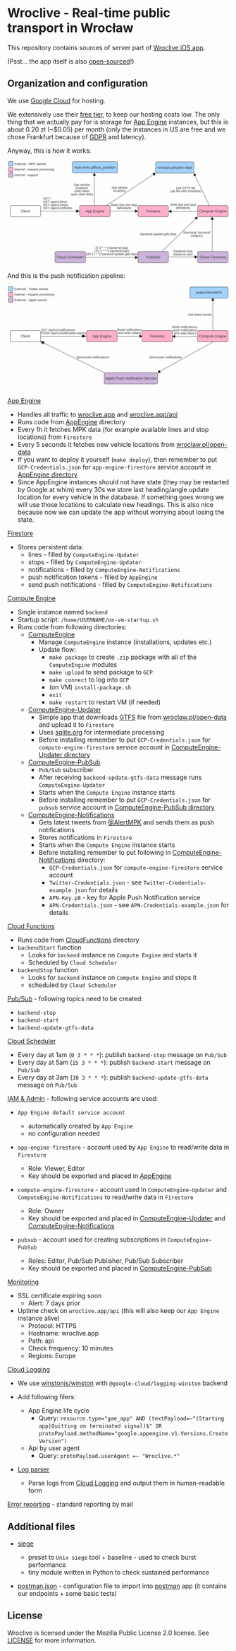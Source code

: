 # Wroclive - Real-time public transport in Wrocław

This repository contains sources of server part of [Wroclive iOS app](https://www.wroclive.app).

(Psst… the app itself is also [open-sourced](https://github.com/LiarPrincess/Wroclive-client)!)

## Organization and configuration

We use [Google Cloud](https://cloud.google.com/) for hosting.

We extensively use their [free tier](https://cloud.google.com/free), to keep our hosting costs low. The only thing that we actually pay for is storage for [App Engine](https://cloud.google.com/appengine) instances, but this is about 0.20 zł (~$0.05) per month (only the instances in US are free and we chose Frankfurt because of [GDPR](https://ec.europa.eu/info/law/law-topic/data-protection/eu-data-protection-rules_en) and latency).

Anyway, this is how it works:

![GCP scheme](./Assets/GCP.svg)

And this is the push notification pipeline:

![GCP notification scheme](./Assets/GCP-notifications.svg)

[App Engine](https://cloud.google.com/appengine)
- Handles all traffic to [wroclive.app](https://wroclive.app/) and [wroclive.app/api](https://wroclive.app/api)
- Runs code from [AppEngine](AppEngine) directory
- Every 1h it fetches MPK data (for example available lines and stop locations) from `Firestore`
- Every 5 seconds it fetches new vehicle locations from [wroclaw.pl/open-data](https://www.wroclaw.pl/open-data/)
- If you want to deploy it yourself (`make deploy`), then remember to put `GCP-Credentials.json` for `app-engine-firestore` service account in [AppEngine directory](AppEngine)
- Since AppEngine instances should not have state (they may be restarted by Google at whim) every 30s we store last heading/angle update location for every vehicle in the database. If something goes wrong we will use those locations to calculate new headings. This is also nice because now we can update the app without worrying about losing the state.

[Firestore](https://cloud.google.com/firestore)
- Stores persistent data:
  - lines - filled by `ComputeEngine-Updater`
  - stops - filled by `ComputeEngine-Updater`
  - notifications - filled by `ComputeEngine-Notifications`
  - push notification tokens - filled by `AppEngine`
  - send push notifications - filled by `ComputeEngine-Notifications`

[Compute Engine](https://cloud.google.com/compute)
- Single instance named `backend`
- Startup script: `/home/USERNAME/on-vm-startup.sh`
- Runs code from following directories:
  - [ComputeEngine](ComputeEngine)
    - Manage `ComputeEngine` instance (installations, updates etc.)
    - Update flow:
      - `make package` to create `.zip` package with all of the `ComputeEngine` modules
      - `make upload` to send package to `GCP`
      - `make connect` to log into `GCP`
      - (on VM) `install-package.sh`
      - `exit`
      - `make restart` to restart VM (if needed)
  - [ComputeEngine-Updater](ComputeEngine-Updater)
    - Simple app that downloads [GTFS](https://developers.google.com/transit/gtfs) file from [wroclaw.pl/open-data](https://www.wroclaw.pl/open-data/) and upload it to `Firestore`
    - Uses [sqlite.org](https://www.sqlite.org/index.html) for intermediate processing
    - Before installing remember to put `GCP-Credentials.json` for `compute-engine-firestore` service account in [ComputeEngine-Updater directory](ComputeEngine-Updater)
  - [ComputeEngine-PubSub](ComputeEngine-PubSub)
    - `Pub/Sub` subscriber
    - After receiving `backend-update-gtfs-data` message runs `ComputeEngine-Updater`
    - Starts when the `Compute Engine` instance starts
    - Before installing remember to put `GCP-Credentials.json` for `pubsub` service account in [ComputeEngine-PubSub directory](ComputeEngine-PubSub)
  - [ComputeEngine-Notifications](ComputeEngine-Notifications)
    - Gets latest tweets from [@AlertMPK](https://twitter.com/AlertMPK) and sends them as push notifications
    - Stores notifications in `Firestore`
    - Starts when the `Compute Engine` instance starts
    - Before installing remember to put following in [ComputeEngine-Notifications](ComputeEngine-Notifications) directory:
      - `GCP-Credentials.json` for `compute-engine-firestore` service account
      - `Twitter-Credentials.json` - see `Twitter-Credentials-example.json` for details
      - `APN-Key.p8` - key for Apple Push Notification service
      - `APN-Credentials.json` - see `APN-Credentials-example.json` for details

[Cloud Functions](https://cloud.google.com/functions)
- Runs code from [CloudFunctions](CloudFunctions) directory
- `backendStart` function
  - Looks for `backend` instance on `Compute Engine` and starts it
  - Scheduled by `Cloud Scheduler`
- `backendStop` function
  - Looks for `backend` instance on `Compute Engine` and stops it
  - scheduled by `Cloud Scheduler`

[Pub/Sub](https://cloud.google.com/pubsub) - following topics need to be created:
- `backend-stop`
- `backend-start`
- `backend-update-gtfs-data`

[Cloud Scheduler](https://cloud.google.com/scheduler)
- Every day at 1am (`0 3 * * *`): publish `backend-stop` message on `Pub/Sub`
- Every day at 5am (`15 3 * * *`): publish `backend-start` message on `Pub/Sub`
- Every day at 3am (`30 3 * * *`): publish `backend-update-gtfs-data` message on `Pub/Sub`

[IAM & Admin](https://cloud.google.com/iam) - following service accounts are used:

- `App Engine default service account`
  - automatically created by `App Engine`
  - no configuration needed

- `app-engine-firestore` - account used by `App Engine` to read/write data in `Firestore`
  - Role: Viewer, Editor
  - Key should be exported and placed in [AppEngine](AppEngine)

- `compute-engine-firestore` - account used in `ComputeEngine-Updater` and `ComputeEngine-Notifications` to read/write data in `Firestore`
  - Role: Owner
  - Key should be exported and placed in [ComputeEngine-Updater](ComputeEngine-Updater) and [ComputeEngine-Notifications](ComputeEngine-Notifications)

- `pubsub` - account used for creating subscriptions in `ComputeEngine-PubSub`
  - Roles: Editor, Pub/Sub Publisher, Pub/Sub Subscriber
  - Key should be exported and placed in [ComputeEngine-PubSub](ComputeEngine-PubSub)


[Monitoring](https://cloud.google.com/service-monitoring)
- SSL certificate expiring soon
  - Alert: 7 days prior
- Uptime check on `wroclive.app/api` (this will also keep our `App Engine` instance alive)
  - Protocol: HTTPS
  - Hostname: wroclive.app
  - Path: api
  - Check frequency: 10 minutes
  - Regions: Europe

[Cloud Logging](https://cloud.google.com/logging)
- We use [winstonjs/winston](https://github.com/winstonjs/winston) with `@google-cloud/logging-winston` backend
- Add following filers:
  - App Engine life cycle
    - Query: `resource.type="gae_app" AND (textPayload=~"(Starting app|Quitting on terminated signal)$" OR protoPayload.methodName="google.appengine.v1.Versions.CreateVersion")`
  - Api by user agent
    - Query: `protoPayload.userAgent =~ "Wroclive.*"`

- [Log parser](LogParser)
  - Parse logs from [Cloud Logging](https://cloud.google.com/logging) and output them in human-readable form

[Error reporting](https://cloud.google.com/error-reporting) - standard reporting by mail

## Additional files

- [siege](siege)
  - preset to `Unix siege` tool + baseline - used to check burst performance
  - tiny module written in Python to check sustained performance

- [postman.json](postman.json) - configuration file to import into [postman](https://www.postman.com) app (it contains our endpoints + some basic tests)

## License

Wroclive is licensed under the Mozilla Public License 2.0 license.
See [LICENSE](LICENSE) for more information.
